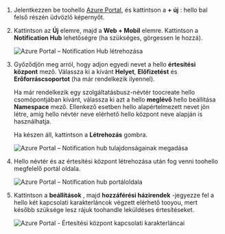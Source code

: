 

1. Jelentkezzen be toohello [Azure Portal](https://portal.azure.com), és kattintson a **+ új** : hello bal felső részén üdvözlő képernyőt.
2. Kattintson az **Új** elemre, majd a **Web + Mobil** elemre. Kattintson a **Notification Hub** lehetőségre (ha szükséges, görgessen le hozzá).
   
      ![Azure Portal – Notification Hub létrehozása](./media/notification-hubs-portal-create-new-hub/notification-hubs-azure-portal-create.png)
      
3. Győződjön meg arról, hogy adjon egyedi nevet a hello **értesítési központ** mező. Válassza ki a kívánt **Helyet**, **Előfizetést** és **Erőforráscsoportot** (ha már rendelkezik ilyennel). 
   
    Ha már rendelkezik egy szolgáltatásbusz-névtér toocreate hello csomópontjában kívánt, válassza ki azt a hello **meglévő** hello beállítása **Namespace** mező.  Ellenkező esetben hello alapértelmezett nevet jön létre, amíg hello névtér neve elérhető hello központ neve alapján is használhatja. 
   
    Ha készen áll, kattintson a **Létrehozás** gombra.
   
      ![Azure Portal – Notification hub tulajdonságainak megadása](./media/notification-hubs-portal-create-new-hub/notification-hubs-azure-portal-settings.png)
4. Hello névtér és az értesítési központ létrehozása után fog venni toohello megfelelő portál oldala. 
   
      ![Azure Portal – Notification hub portáloldala](./media/notification-hubs-portal-create-new-hub/notification-hubs-azure-portal-page.png)
5. Kattintson a **beállítások** , majd **hozzáférési házirendek** -jegyezze fel a hello két kapcsolati karakterláncok végzett elérhető tooyou, mert később szüksége lesz rájuk toohandle leküldéses értesítéseket.
   
      ![Azure Portal - Értesítési központ kapcsolati karakterláncai](./media/notification-hubs-portal-create-new-hub/notification-hubs-connection-strings-portal.png)

